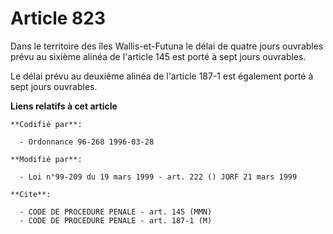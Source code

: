 # Article 823

Dans le territoire des îles Wallis-et-Futuna le délai de quatre jours ouvrables prévu au sixième alinéa de l'article 145 est
porté à sept jours ouvrables.

Le délai prévu au deuxième alinéa de l'article 187-1 est également porté à sept jours ouvrables.

**Liens relatifs à cet article**

	**Codifié par**:

	  - Ordonnance 96-268 1996-03-28

	**Modifié par**:

	  - Loi n°99-209 du 19 mars 1999 - art. 222 () JORF 21 mars 1999

	**Cite**:

	  - CODE DE PROCEDURE PENALE - art. 145 (MMN)
	  - CODE DE PROCEDURE PENALE - art. 187-1 (M)
